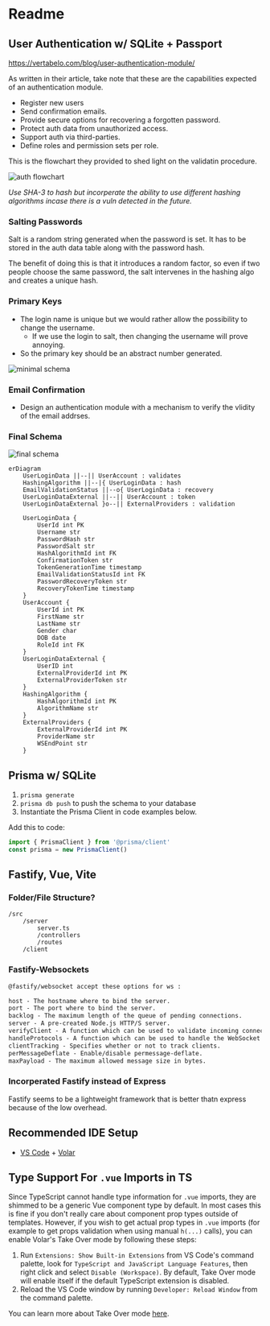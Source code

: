 # Readme

## User Authentication w/ SQLite + Passport

<https://vertabelo.com/blog/user-authentication-module/>

As written in their article, take note that these are the capabilities expected of an authentication module.

- Register new users
- Send confirmation emails.
- Provide secure options for recovering a forgotten password.
- Protect auth data from unauthorized access.
- Support auth via third-parties.
- Define roles and permission sets per role.

This is the flowchart they provided to shed light on the validatin procedure.

![auth flowchart](https://vertabelo.com/blog/user-authentication-module/1.png)

*Use SHA-3 to hash but incorperate the ability to use different hashing algorithms incase there is a vuln detected in the future.*

### Salting Passwords

Salt is a random string generated when the password is set. It has to be stored in the auth data table along with the password hash.

The benefit of doing this is that it introduces a random factor, so even if two people choose the same password, the salt intervenes in the hashing algo and creates a unique hash.

### Primary Keys

- The login name is unique but we would rather allow the possibility to change the username.
  - If we use the login to salt, then changing the username will prove annoying.
- So the primary key should be an abstract number generated.

![minimal schema](https://vertabelo.com/blog/user-authentication-module/2.png)

### Email Confirmation

- Design an authentication module with a mechanism to verify the vlidity of the email addrses.

### Final Schema

![final schema](https://vertabelo.com/blog/user-authentication-module/8.png)

```mermaid
erDiagram
    UserLoginData ||--|| UserAccount : validates
    HashingAlgorithm ||--|{ UserLoginData : hash
    EmailValidationStatus ||--o{ UserLoginData : recovery
    UserLoginDataExternal ||--|| UserAccount : token
    UserLoginDataExternal }o--|| ExternalProviders : validation

    UserLoginData {
        UserId int PK
        Username str
        PasswordHash str
        PasswordSalt str
        HashAlgorithmId int FK
        ConfirmationToken str
        TokenGenerationTime timestamp
        EmailValidationStatusId int FK
        PasswordRecoveryToken str
        RecoveryTokenTime timestamp
    }
    UserAccount {
        UserId int PK
        FirstName str
        LastName str
        Gender char
        DOB date
        RoleId int FK
    }
    UserLoginDataExternal {
        UserID int
        ExternalProviderId int PK
        ExternalProviderToken str
    }
    HashingAlgorithm {
        HashAlgorithmId int PK
        AlgorithmName str
    }
    ExternalProviders {
        ExternalProviderId int PK
        ProviderName str
        WSEndPoint str
    }

```

## Prisma w/ SQLite

1. `prisma generate`
2. `prisma db push` to push the schema to your database
3. Instantiate the Prisma Client in code examples below.

Add this to code:

```ts
import { PrismaClient } from '@prisma/client'
const prisma = new PrismaClient()
```

## Fastify, Vue, Vite

### Folder/File Structure?

```folder
/src
    /server
        server.ts
        /controllers
        /routes
    /client
```

### Fastify-Websockets

```md
@fastify/websocket accept these options for ws :

host - The hostname where to bind the server.
port - The port where to bind the server.
backlog - The maximum length of the queue of pending connections.
server - A pre-created Node.js HTTP/S server.
verifyClient - A function which can be used to validate incoming connections.
handleProtocols - A function which can be used to handle the WebSocket subprotocols.
clientTracking - Specifies whether or not to track clients.
perMessageDeflate - Enable/disable permessage-deflate.
maxPayload - The maximum allowed message size in bytes.
```

### Incorperated Fastify instead of Express

Fastify seems to be a lightweight framework that is better thatn express because of the low overhead.

## Recommended IDE Setup

- [VS Code](https://code.visualstudio.com/) + [Volar](https://marketplace.visualstudio.com/items?itemName=Vue.volar)

## Type Support For `.vue` Imports in TS

Since TypeScript cannot handle type information for `.vue` imports, they are shimmed to be a generic Vue component type by default. In most cases this is fine if you don't really care about component prop types outside of templates. However, if you wish to get actual prop types in `.vue` imports (for example to get props validation when using manual `h(...)` calls), you can enable Volar's Take Over mode by following these steps:

1. Run `Extensions: Show Built-in Extensions` from VS Code's command palette, look for `TypeScript and JavaScript Language Features`, then right click and select `Disable (Workspace)`. By default, Take Over mode will enable itself if the default TypeScript extension is disabled.
2. Reload the VS Code window by running `Developer: Reload Window` from the command palette.

You can learn more about Take Over mode [here](https://github.com/johnsoncodehk/volar/discussions/471).
